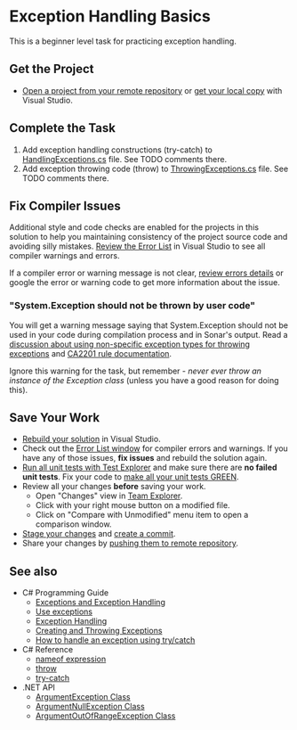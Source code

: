 # Exception Handling Basics

This is a beginner level task for practicing exception handling.


## Get the Project

* [Open a project from your remote repository](https://docs.microsoft.com/en-us/visualstudio/get-started/tutorial-open-project-from-repo) or [get your local copy](https://docs.microsoft.com/en-us/azure/devops/repos/git/clone#clone-from-another-git-provider) with Visual Studio.


## Complete the Task

1. Add exception handling constructions (try-catch) to [HandlingExceptions.cs](ExceptionHandling/HandlingExceptions.cs) file. See TODO comments there.
2. Add exception throwing code (throw) to [ThrowingExceptions.cs](ExceptionHandling/ThrowingExceptions.cs) file. See TODO comments there.


## Fix Compiler Issues

Additional style and code checks are enabled for the projects in this solution to help you maintaining consistency of the project source code and avoiding silly mistakes. [Review the Error List](https://docs.microsoft.com/en-us/visualstudio/ide/find-and-fix-code-errors#review-the-error-list) in Visual Studio to see all compiler warnings and errors.

If a compiler error or warning message is not clear, [review errors details](https://docs.microsoft.com/en-us/visualstudio/ide/find-and-fix-code-errors#review-errors-in-detail) or google the error or warning code to get more information about the issue.

### "System.Exception should not be thrown by user code"

You will get a warning message saying that System.Exception should not be used in your code during compilation process and in Sonar's output. Read a [discussion about using non-specific exception types for throwing exceptions](https://stackoverflow.com/questions/22453650/why-are-we-not-to-throw-these-exceptions) and [CA2201 rule documentation](https://docs.microsoft.com/en-us/dotnet/fundamentals/code-analysis/quality-rules/ca2201).

Ignore this warning for the task, but remember - *never ever throw an instance of the Exception class* (unless you have a good reason for doing this).


## Save Your Work

* [Rebuild your solution](https://docs.microsoft.com/en-us/visualstudio/ide/building-and-cleaning-projects-and-solutions-in-visual-studio) in Visual Studio.
* Check out the [Error List window](https://docs.microsoft.com/en-us/visualstudio/ide/reference/error-list-window) for compiler errors and warnings. If you have any of those issues, **fix issues** and rebuild the solution again.
* [Run all unit tests with Test Explorer](https://docs.microsoft.com/en-us/visualstudio/test/run-unit-tests-with-test-explorer) and make sure there are **no failed unit tests**. Fix your code to [make all your unit tests GREEN](https://stackoverflow.com/questions/276813/what-is-red-green-testing).
* Review all your changes **before** saving your work.
    * Open "Changes" view in [Team Explorer](https://docs.microsoft.com/en-us/visualstudio/ide/reference/team-explorer-reference).
    * Click with your right mouse button on a modified file.
    * Click on "Compare with Unmodified" menu item to open a comparison window.
* [Stage your changes](https://docs.microsoft.com/en-us/azure/devops/repos/git/commits#stage-your-changes) and [create a commit](https://docs.microsoft.com/en-us/azure/devops/repos/git/commits#create-a-commit).
* Share your changes by [pushing them to remote repository](https://docs.microsoft.com/en-us/azure/devops/repos/git/pushing).


## See also

* C# Programming Guide
  * [Exceptions and Exception Handling](https://docs.microsoft.com/en-us/dotnet/csharp/programming-guide/exceptions/)
  * [Use exceptions](https://docs.microsoft.com/en-us/dotnet/csharp/programming-guide/exceptions/using-exceptions)
  * [Exception Handling](https://docs.microsoft.com/en-us/dotnet/csharp/programming-guide/exceptions/exception-handling)
  * [Creating and Throwing Exceptions](https://docs.microsoft.com/en-us/dotnet/csharp/programming-guide/exceptions/creating-and-throwing-exceptions)
  * [How to handle an exception using try/catch](https://docs.microsoft.com/en-us/dotnet/csharp/programming-guide/exceptions/how-to-handle-an-exception-using-try-catch)
* C# Reference
  * [nameof expression](https://docs.microsoft.com/en-us/dotnet/csharp/language-reference/operators/nameof)
  * [throw](https://docs.microsoft.com/en-us/dotnet/csharp/language-reference/keywords/throw)
  * [try-catch](https://docs.microsoft.com/en-us/dotnet/csharp/language-reference/keywords/try-catch)
* .NET API
  * [ArgumentException Class](https://docs.microsoft.com/en-us/dotnet/api/system.argumentexception)
  * [ArgumentNullException Class](https://docs.microsoft.com/en-us/dotnet/api/system.argumentnullexception)
  * [ArgumentOutOfRangeException Class](https://docs.microsoft.com/en-us/dotnet/api/system.argumentoutofrangeexception)
